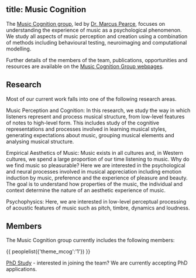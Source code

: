 title: Music Cognition
----

The [Music Cognition group](http://webprojects.eecs.qmul.ac.uk/marcusp/lab), led by [Dr. Marcus Pearce](http://webprojects.eecs.qmul.ac.uk/marcusp), focuses on understanding the experience of music as a psychological phenomenon. We study all aspects of music perception and creation using a combination of methods including behavioural testing, neuroimaging and computational modelling.

Further details of the members of the team, publications, opportunities and resources are available on the [Music Cognition Group webpages](http://webprojects.eecs.qmul.ac.uk/marcusp/lab).

Research
--------

Most of our current work falls into one of the following research areas.

Music Perception and Cognition: In this research, we study the way in which listeners represent and process musical structure, from low-level features of notes to high-level form. This includes study of the cognitive representations and processes involved in learning musical styles, generating expectations about music, grouping musical elements and analysing musical structure.

Empirical Aesthetics of Music: Music exists in all cultures and, in Western cultures, we spend a large proportion of our time listening to music. Why do we find music so pleasurable? Here we are interested in the psychological and neural processes involved in musical appreciation including emotion induction by music, preference and the experience of pleasure and beauty. The goal is to understand how properties of the music, the individual and context determine the nature of an aesthetic experience of music.

Psychophysics: Here, we are interested in low-level perceptual processing of acoustic features of music such as pitch, timbre, dynamics and loudness.

Members
--------------------------
The Music Cognition group currently includes the following members:

{{ peoplelist({'theme_mcog':'1'}) }}

[PhD Study](study.html) - interested in joining the team? We are currently accepting PhD applications. 

